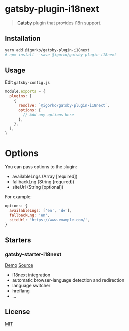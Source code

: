 # gatsby-plugin-i18next
> [Gatsby](https://github.com/gatsbyjs/gatsby) plugin that provides i18n support.

## Installation
```sh
yarn add @igorko/gatsby-plugin-i18next
# npm install --save @igorko/gatsby-plugin-i18next
```

## Usage
Edit `gatsby-config.js`

```javascript
module.exports = {
  plugins: [
    {
      resolve: `@igorko/gatsby-plugin-i18next`,
      options: {
        // Add any options here
      },
    },
  ],
}
```

# Options
You can pass options to the plugin:
- availableLngs (Array [required])
- fallbackLng (String [required])
- siteUrl (String [optional])

For example:

```js
options: {
  availableLngs: ['en', 'de'],
  fallbackLng: 'en',
  siteUrl: 'https://www.example.com/',
}
```

## Starters
### gatsby-starter-i18next
[Demo](https://hupe1980.github.io/gatsby-i18n/gatsby-starter-i18next) [Source](/starters/gatsby-starter-i18next)
- i18next integration
- automatic browser-language detection and redirection
- language switcher
- hreflang
- ...

## License
[MIT](LICENSE)

